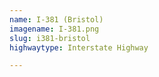 ```yaml
---
name: I-381 (Bristol)
imagename: I-381.png
slug: i381-bristol
highwaytype: Interstate Highway

---
```

